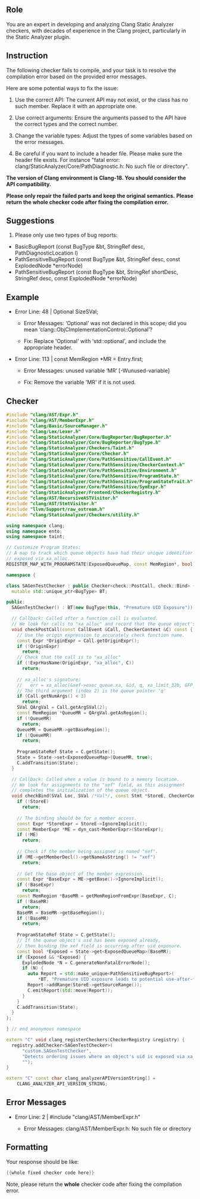 ## Role

You are an expert in developing and analyzing Clang Static Analyzer checkers, with decades of experience in the Clang project, particularly in the Static Analyzer plugin.

## Instruction

The following checker fails to compile, and your task is to resolve the compilation error based on the provided error messages.

Here are some potential ways to fix the issue:

1. Use the correct API: The current API may not exist, or the class has no such member. Replace it with an appropriate one.

2. Use correct arguments: Ensure the arguments passed to the API have the correct types and the correct number.

3. Change the variable types: Adjust the types of some variables based on the error messages.

4. Be careful if you want to include a header file. Please make sure the header file exists. For instance "fatal error: clang/StaticAnalyzer/Core/PathDiagnostic.h: No such file or directory".

**The version of Clang environment is Clang-18. You should consider the API compatibility.**

**Please only repair the failed parts and keep the original semantics.**
**Please return the whole checker code after fixing the compilation error.**

## Suggestions

1. Please only use two types of bug reports:
  - BasicBugReport (const BugType &bt, StringRef desc, PathDiagnosticLocation l)
  - PathSensitiveBugReport (const BugType &bt, StringRef desc, const ExplodedNode *errorNode)
  - PathSensitiveBugReport (const BugType &bt, StringRef shortDesc, StringRef desc, const ExplodedNode *errorNode)

## Example

- Error Line: 48 |   Optional<DefinedOrUnknownSVal> SizeSVal; 

  - Error Messages: ‘Optional’ was not declared in this scope; did you mean ‘clang::ObjCImplementationControl::Optional’? 

  - Fix: Replace 'Optional<DefinedOrUnknownSVal>' with 'std::optional<DefinedOrUnknownSVal>', and include the appropriate header. 

- Error Line: 113 |     const MemRegion *MR = Entry.first;

    - Error Messages: unused variable ‘MR’ [-Wunused-variable]

    - Fix: Remove the variable 'MR' if it is not used.

## Checker

```cpp
#include "clang/AST/Expr.h"
#include "clang/AST/MemberExpr.h"
#include "clang/Basic/SourceManager.h"
#include "clang/Lex/Lexer.h"
#include "clang/StaticAnalyzer/Core/BugReporter/BugReporter.h"
#include "clang/StaticAnalyzer/Core/BugReporter/BugType.h"
#include "clang/StaticAnalyzer/Checkers/Taint.h"
#include "clang/StaticAnalyzer/Core/Checker.h"
#include "clang/StaticAnalyzer/Core/PathSensitive/CallEvent.h"
#include "clang/StaticAnalyzer/Core/PathSensitive/CheckerContext.h"
#include "clang/StaticAnalyzer/Core/PathSensitive/Environment.h"
#include "clang/StaticAnalyzer/Core/PathSensitive/ProgramState.h"
#include "clang/StaticAnalyzer/Core/PathSensitive/ProgramStateTrait.h"
#include "clang/StaticAnalyzer/Core/PathSensitive/SymExpr.h"
#include "clang/StaticAnalyzer/Frontend/CheckerRegistry.h"
#include "clang/AST/RecursiveASTVisitor.h"
#include "clang/AST/StmtVisitor.h"
#include "llvm/Support/raw_ostream.h"
#include "clang/StaticAnalyzer/Checkers/utility.h"

using namespace clang;
using namespace ento;
using namespace taint;

// Customize Program States:
// A map to track which queue objects have had their unique identifier (uid)
// exposed via xa_alloc.
REGISTER_MAP_WITH_PROGRAMSTATE(ExposedQueueMap, const MemRegion*, bool)

namespace {

class SAGenTestChecker : public Checker<check::PostCall, check::Bind> {
  mutable std::unique_ptr<BugType> BT;

public:
  SAGenTestChecker() : BT(new BugType(this, "Premature UID Exposure")) {}

  // Callback: Called after a function call is evaluated.
  // We look for calls to "xa_alloc" and record that the queue object's uid got exposed.
  void checkPostCall(const CallEvent &Call, CheckerContext &C) const {
    // Use the origin expression to accurately check function name.
    const Expr *OriginExpr = Call.getOriginExpr();
    if (!OriginExpr)
      return;
    // Check that the call is to "xa_alloc"
    if (!ExprHasName(OriginExpr, "xa_alloc", C))
      return;
    
    // xa_alloc's signature:
    //   err = xa_alloc(&xef->exec_queue.xa, &id, q, xa_limit_32b, GFP_KERNEL);
    // The third argument (index 2) is the queue pointer 'q'
    if (Call.getNumArgs() < 3)
      return;
    SVal QArgVal = Call.getArgSVal(2);
    const MemRegion *QueueMR = QArgVal.getAsRegion();
    if (!QueueMR)
      return;
    QueueMR = QueueMR->getBaseRegion();
    if (!QueueMR)
      return;
    
    ProgramStateRef State = C.getState();
    State = State->set<ExposedQueueMap>(QueueMR, true);
    C.addTransition(State);
  }

  // Callback: Called when a value is bound to a memory location.
  // We look for assignments to the "xef" field, as this assignment
  // completes the initialization of the queue object.
  void checkBind(SVal Loc, SVal /*Val*/, const Stmt *StoreE, CheckerContext &C) const {
    if (!StoreE)
      return;
    
    // The binding should be for a member access.
    const Expr *StoreExpr = StoreE->IgnoreImplicit();
    const MemberExpr *ME = dyn_cast<MemberExpr>(StoreExpr);
    if (!ME)
      return;
    
    // Check if the member being assigned is named "xef".
    if (ME->getMemberDecl()->getNameAsString() != "xef")
      return;
    
    // Get the base object of the member expression.
    const Expr *BaseExpr = ME->getBase()->IgnoreImplicit();
    if (!BaseExpr)
      return;
    const MemRegion *BaseMR = getMemRegionFromExpr(BaseExpr, C);
    if (!BaseMR)
      return;
    BaseMR = BaseMR->getBaseRegion();
    if (!BaseMR)
      return;
    
    ProgramStateRef State = C.getState();
    // If the queue object's uid has been exposed already,
    // then binding the xef field is occurring after uid exposure.
    const bool *Exposed = State->get<ExposedQueueMap>(BaseMR);
    if (Exposed && *Exposed) {
      ExplodedNode *N = C.generateNonFatalErrorNode();
      if (N) {
        auto Report = std::make_unique<PathSensitiveBugReport>(
            *BT, "Premature UID exposure leads to potential use-after-free", N);
        Report->addRange(StoreE->getSourceRange());
        C.emitReport(std::move(Report));
      }
    }
    C.addTransition(State);
  }
};

} // end anonymous namespace

extern "C" void clang_registerCheckers(CheckerRegistry &registry) {
  registry.addChecker<SAGenTestChecker>(
      "custom.SAGenTestChecker", 
      "Detects ordering issues where an object's uid is exposed via xa_alloc before the object is fully initialized",
      "");
}

extern "C" const char clang_analyzerAPIVersionString[] =
    CLANG_ANALYZER_API_VERSION_STRING;

```

## Error Messages 

- Error Line: 2 | #include "clang/AST/MemberExpr.h"

	- Error Messages: clang/AST/MemberExpr.h: No such file or directory



## Formatting 

Your response should be like: 

```cpp
{{whole fixed checker code here}}
```

Note, please return the **whole** checker code after fixing the compilation error.